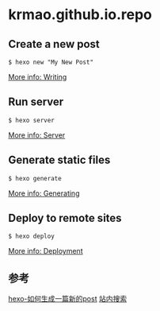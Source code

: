 # krmao.github.io.repo

## Create a new post
```
$ hexo new "My New Post"
```
[More info: Writing](https://hexo.io/docs/writing.html)

## Run server
```
$ hexo server
```
[More info: Server](https://hexo.io/docs/server.html)

## Generate static files
```
$ hexo generate
```
[More info: Generating](https://hexo.io/docs/generating.html)

## Deploy to remote sites
```
$ hexo deploy
```
[More info: Deployment](https://hexo.io/docs/deployment.html)

## 参考
[hexo-如何生成一篇新的post](http://oakland.github.io/2016/05/02/hexo-%E5%A6%82%E4%BD%95%E7%94%9F%E6%88%90%E4%B8%80%E7%AF%87%E6%96%B0%E7%9A%84post/)
[站内搜索](https://liam.page/2017/09/21/local-search-engine-in-Hexo-site/)